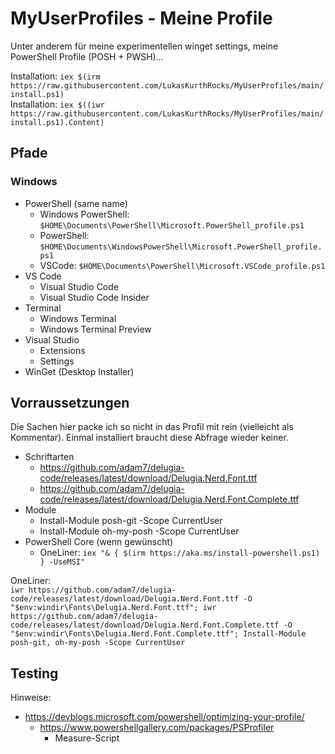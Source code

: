# MyUserProfiles - Meine Profile

Unter anderem für meine experimentellen winget settings, meine PowerShell Profile (POSH + PWSH)...

Installation: `iex $(irm https://raw.githubusercontent.com/LukasKurthRocks/MyUserProfiles/main/install.ps1)`\
Installation: `iex $((iwr https://raw.githubusercontent.com/LukasKurthRocks/MyUserProfiles/main/install.ps1).Content)`

## Pfade
### Windows

- PowerShell (same name)
    - Windows PowerShell: `$HOME\Documents\PowerShell\Microsoft.PowerShell_profile.ps1`
    - PowerShell: `$HOME\Documents\WindowsPowerShell\Microsoft.PowerShell_profile.ps1`
    - VSCode: `$HOME\Documents\PowerShell\Microsoft.VSCode_profile.ps1`
- VS Code
    - Visual Studio Code
    - Visual Studio Code Insider
- Terminal
    - Windows Terminal
    - Windows Terminal Preview
- Visual Studio
    - Extensions
    - Settings
- WinGet (Desktop Installer)

## Vorraussetzungen
Die Sachen hier packe ich so nicht in das Profil mit rein (vielleicht als Kommentar). Einmal installiert braucht diese Abfrage wieder keiner.

- Schriftarten
    - https://github.com/adam7/delugia-code/releases/latest/download/Delugia.Nerd.Font.ttf
    - https://github.com/adam7/delugia-code/releases/latest/download/Delugia.Nerd.Font.Complete.ttf
- Module
    - Install-Module posh-git -Scope CurrentUser
    - Install-Module oh-my-posh -Scope CurrentUser
- PowerShell Core (wenn gewünscht)
    - OneLiner: `iex "& { $(irm https://aka.ms/install-powershell.ps1) } -UseMSI"`

OneLiner:\
`iwr https://github.com/adam7/delugia-code/releases/latest/download/Delugia.Nerd.Font.ttf -O "$env:windir\Fonts\Delugia.Nerd.Font.ttf"; iwr https://github.com/adam7/delugia-code/releases/latest/download/Delugia.Nerd.Font.Complete.ttf -O "$env:windir\Fonts\Delugia.Nerd.Font.Complete.ttf"; Install-Module posh-git, oh-my-posh -Scope CurrentUser`

## Testing
Hinweise:

- https://devblogs.microsoft.com/powershell/optimizing-your-profile/
    - https://www.powershellgallery.com/packages/PSProfiler
        - Measure-Script
